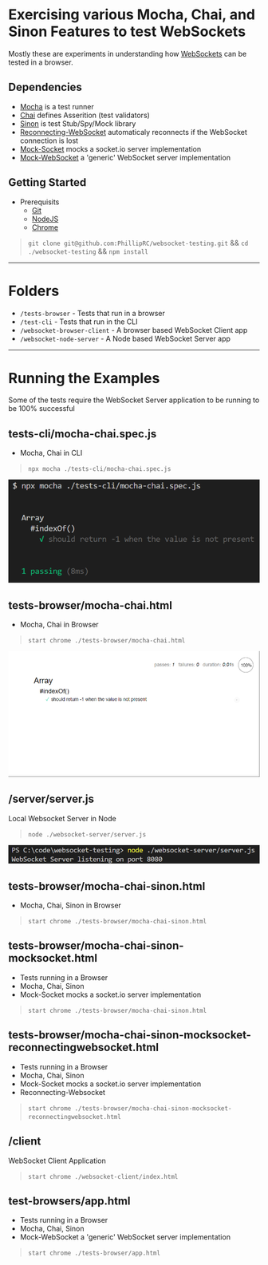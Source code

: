 # Exercising various Mocha, Chai, and Sinon Features to test WebSockets
Mostly these are experiments in understanding how [WebSockets](https://developer.mozilla.org/en-US/docs/Web/API/WebSockets_API) can be tested in a browser.
## Dependencies
- [Mocha](https://mochajs.org/) is a test runner
- [Chai](https://www.chaijs.com/) defines Asserition (test validators)
- [Sinon](https://sinonjs.org/) is test Stub/Spy/Mock library
- [Reconnecting-WebSocket](https://github.com/pladaria/reconnecting-websocket#readme) automaticaly reconnects if the WebSocket connection is lost
- [Mock-Socket](https://github.com/thoov/mock-socket) mocks a socket.io server implementation
- [Mock-WebSocket](https://github.com/PhillipRC/mock-websocket) a 'generic' WebSocket server implementation


## Getting Started
- Prerequisits
  - [Git](https://gitforwindows.org/)
  - [NodeJS](https://nodejs.org/)
  - [Chrome](https://www.google.com/chrome)

> `git clone git@github.com:PhillipRC/websocket-testing.git` && `cd ./websocket-testing` && `npm install`

---

# Folders

- `/tests-browser` - Tests that run in a browser
- `/test-cli` - Tests that run in the CLI
- `/websocket-browser-client` - A browser based WebSocket Client app
- `/websocket-node-server` - A Node based WebSocket Server app

---

# Running the Examples

Some of the tests require the WebSocket Server application to be running to be 100% successful

## tests-cli/mocha-chai.spec.js
- Mocha, Chai in CLI
> `npx mocha ./tests-cli/mocha-chai.spec.js`

![GitHub Logo](./tests-cli/mocha-chai.spec.png)

## tests-browser/mocha-chai.html
- Mocha, Chai in Browser
> `start chrome ./tests-browser/mocha-chai.html`

![GitHub Logo](./tests-browser/mocha-chai.png)

## /server/server.js
Local Websocket Server in Node
> `node ./websocket-server/server.js`

![GitHub Logo](./websocket-server/server.png)

## tests-browser/mocha-chai-sinon.html
- Mocha, Chai, Sinon in Browser
> `start chrome ./tests-browser/mocha-chai-sinon.html`

## tests-browser/mocha-chai-sinon-mocksocket.html
- Tests running in a Browser
- Mocha, Chai, Sinon
- Mock-Socket mocks a socket.io server implementation
> `start chrome ./tests-browser/mocha-chai-sinon.html`

## tests-browser/mocha-chai-sinon-mocksocket-reconnectingwebsocket.html
- Tests running in a Browser
- Mocha, Chai, Sinon
- Mock-Socket mocks a socket.io server implementation
- Reconnecting-Websocket
> `start chrome ./tests-browser/mocha-chai-sinon-mocksocket-reconnectingwebsocket.html`

## /client
WebSocket Client Application
> `start chrome ./websocket-client/index.html`

## test-browsers/app.html
- Tests running in a Browser
- Mocha, Chai, Sinon
- Mock-WebSocket a 'generic' WebSocket server implementation
> `start chrome ./tests-browser/app.html`
